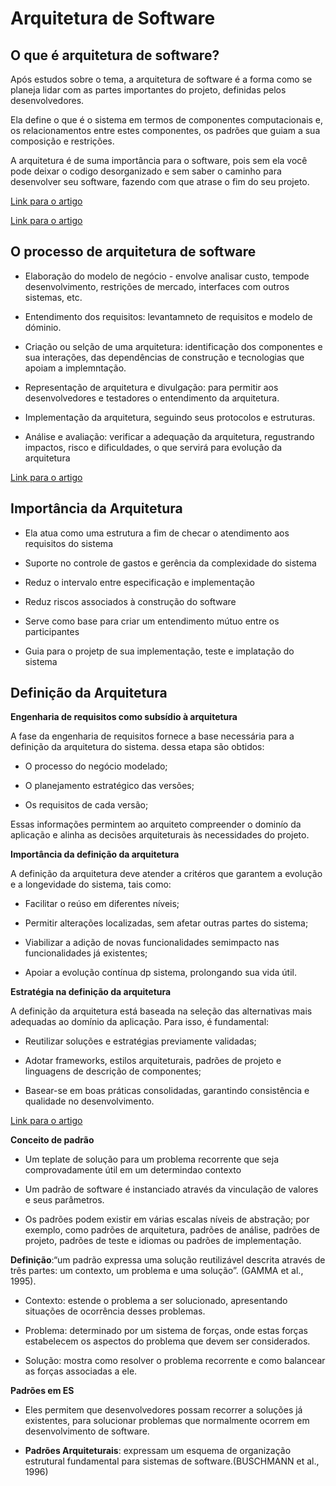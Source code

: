 # Arquitetura de Software

## O que é arquitetura de software?

Após estudos sobre o tema, a arquitetura de software é a forma como se planeja lidar com as partes importantes do projeto, definidas pelos desenvolvedores.

Ela define o que é o sistema em termos de componentes computacionais e, os relacionamentos entre estes componentes, os padrões que guiam a sua composição e restrições.

A arquitetura é de suma importância para o software, pois sem ela você pode deixar o codigo desorganizado e sem saber o caminho para desenvolver seu software, fazendo com que atrase o fim do seu projeto.

[Link para o artigo](https://martinfowler.com/architecture)

[Link para o artigo](https://www.inf.ufpr.br/andrey/ci163/IntroduzArquiteturaAl.pdf)

## O processo de arquitetura de software

- Elaboração do modelo de negócio - envolve analisar custo, tempode desenvolvimento, restrições de mercado, interfaces com outros sistemas, etc.

- Entendimento dos requisitos: levantamneto de requisitos e modelo de dóminio.

- Criação ou selção de uma arquitetura: identificação dos componentes e sua interações, das dependências de construção e tecnologias que apoiam a implemntação.

- Representação de arquitetura e divulgação: para permitir aos desenvolvedores e testadores o entendimento da arquitetura.

- Implementação da arquitetura, seguindo seus protocolos e estruturas.

- Análise e avaliação: verificar a adequação da arquitetura, regustrando impactos, risco e dificuldades, o que servirá para evolução da arquitetura 

[Link para o artigo](https://www.inf.ufpr.br/andrey/ci163/IntroduzArquiteturaAl.pdf)

## Importância da Arquitetura 

- Ela atua como uma estrutura a fim de checar o atendimento aos requisitos do sistema

- Suporte no controle de gastos e gerência da complexidade do sistema

- Reduz o intervalo entre especificação e implementação 

- Reduz riscos associados à construção do software

- Serve como base para criar um entendimento mútuo entre os participantes 

- Guia para o projetp de sua implementação, teste e implatação do sistema 

## Definição da Arquitetura 

__Engenharia de requisitos como subsídio à arquitetura__

A fase da engenharia de requisitos fornece a base necessária para a definição da arquitetura do sistema. dessa etapa são obtidos:

- O processo do negócio modelado;

- O planejamento estratégico das versões;

- Os requisitos de cada versão;

Essas informações permintem ao arquiteto compreender o dominío da aplicação e alinha as decisões arquiteturais às necessidades do projeto.

__Importância da definição da arquitetura__

A definição da arquitetura deve atender a critéros que garantem a evolução e a longevidade do sistema, tais como:

- Facilitar o reúso em diferentes níveis;

- Permitir alterações localizadas, sem afetar outras partes do sistema;

- Viabilizar a adição de novas funcionalidades semimpacto nas funcionalidades já existentes;

- Apoiar a evolução contínua dp sistema, prolongando sua vida útil.

__Estratégia na definição da arquitetura__

A definição da arquitetura está baseada na seleção das alternativas mais adequadas ao domínio da aplicação. Para isso, é fundamental:

- Reutilizar soluções e estratégias previamente validadas;

- Adotar frameworks, estilos arquiteturais, padrões de projeto e linguagens de descrição de componentes;

- Basear-se em boas práticas consolidadas, garantindo consistência e qualidade no desenvolvimento.

[Link para o artigo](https://www.inf.ufpr.br/andrey/ci163/IntroduzArquiteturaAl.pdf)

__Conceito de padrão__

- Um teplate de solução para um problema recorrente que seja comprovadamente útil em um determindao contexto

- Um padrão de software é instanciado através da vinculação de valores e seus parâmetros.

- Os padrões podem existir em várias escalas níveis de abstração; por exemplo, como padrões de arquitetura, padrões de análise, padrões de projeto, padrões de teste e idiomas ou padrões de implementação.

__Definição__:“um padrão expressa uma solução reutilizável descrita através de três partes: um contexto, um problema e uma solução”. (GAMMA et al., 1995). 

- Contexto:  estende o problema a ser solucionado, apresentando situações de ocorrência desses problemas.

- Problema: determinado por um sistema de forças, onde estas forças estabelecem os aspectos do problema que devem ser considerados. 

- Solução: mostra como resolver o problema recorrente e como balancear as forças associadas a ele.

__Padrões em ES__

- Eles permitem que desenvolvedores possam recorrer a soluções já existentes, para solucionar problemas que normalmente ocorrem em desenvolvimento de software.

- __Padrões Arquiteturais__: expressam um esquema de organização estrutural fundamental para sistemas de software.(BUSCHMANN et al., 1996)